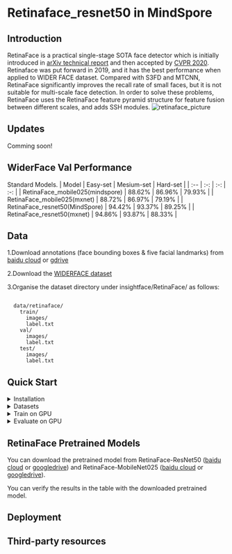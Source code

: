 # Retinaface_resnet50 in MindSpore


## Introduction
RetinaFace is a practical single-stage SOTA face detector which is initially introduced in [arXiv technical report](https://arxiv.org/abs/1905.00641v2) and then accepted by [CVPR 2020](https://openaccess.thecvf.com/content_CVPR_2020/html/Deng_RetinaFace_Single-Shot_Multi-Level_Face_Localisation_in_the_Wild_CVPR_2020_paper.html). Retinaface was put forward in 2019, and it has the best performance when applied to WIDER FACE dataset. Compared with S3FD and MTCNN, RetinaFace significantly improves the recall rate of small faces, but it is not suitable for multi-scale face detection. In order to solve these problems, RetinaFace uses the RetinaFace feature pyramid structure for feature fusion between different scales, and adds SSH modules.
![retinaface_picture](https://camo.githubusercontent.com/a3fa0edd910b60f94085b14fa1a171bfa30bfea7b9591ca7a380565e4e581b80/68747470733a2f2f696e7369676874666163652e61692f6173736574732f696d672f6769746875622f31313531334430352e6a7067)


## Updates
Comming soon!


## WiderFace Val Performance
Standard Models.
| Model | Easy-set | Mesium-set | Hard-set |
| :-- | :-: | :-: | :-: |
| RetinaFace_mobile025(mindspore) | 88.62% | 86.96% | 79.93% |
| RetinaFace_mobile025(mxnet) | 88.72% | 86.97% | 79.19% |
| RetinaFace_resnet50(MindSpore) | 94.42% | 93.37% | 89.25% |
| RetinaFace_resnet50(mxnet) | 94.86% | 93.87% | 88.33% |


## Data
1.Download annotations (face bounding boxes & five facial landmarks) from [baidu cloud](https://pan.baidu.com/s/1Laby0EctfuJGgGMgRRgykA) or [gdrive](https://drive.google.com/file/d/1BbXxIiY-F74SumCNG6iwmJJ5K3heoemT/view)

2.Download the [WIDERFACE dataset](http://shuoyang1213.me/WIDERFACE/)

3.Organise the dataset directory under insightface/RetinaFace/ as follows:
```

  data/retinaface/
    train/
      images/
      label.txt
    val/
      images/
      label.txt
    test/
      images/
      label.txt

```


## Quick Start
<details>
    <summary>Installation</summary>
    [Install MindSpore](https://www.mindspore.cn/install)
</details>

<details>
    <summary>Datasets</summary>
    You can download datasets from [here](http://shuoyang1213.me/WIDERFACE/)
</details>

<details>
    <summary>Train on GPU</summary>
    ```
    export CUDA_VISIBLE_DEVICES=0
    python train.py > train.log 2>&1 &
    ```
</details>

<details>
    <summary>Evaluate on GPU</summary>
    ```
    export CUDA_VISIBLE_DEVICES=0
    python eval.py > eval.log 2>&1 &  
    ```
</details>


## RetinaFace Pretrained Models
You can download the pretrained model from RetinaFace-ResNet50 ([baidu cloud](link) or [googledrive](link)) and  RetinaFace-MobileNet025 ([baidu cloud](link) or [googledrive](link)). 

You can verify the results in the table with the downloaded pretrained model.


## Deployment


## Third-party resources

